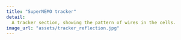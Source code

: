 ```yaml
---
title: "SuperNEMO tracker"
detail:
  A tracker section, showing the pattern of wires in the cells.
image_url: "assets/tracker_reflection.jpg"
---
```

